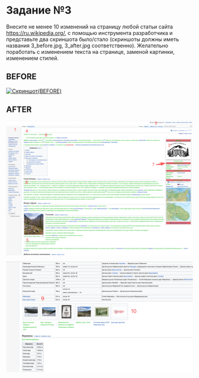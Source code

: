 # Задание №3
Внесите не менее 10 изменений на страницу любой статьи сайта https://ru.wikipedia.org/, с помощью инструмента разработчика и представьте два скриншота было/стало (скриншоты должны иметь названия 3_before.jpg, 3_after.jpg соответственно). Желательно поработать с изменением текста на странице, заменой картинки, изменением стилей.

## BEFORE
[![Скриншот(BEFORE)](./assets/3_1.png)](./3_1.png)

## AFTER
[![Скриншот(AFTER1)](./assets/3_2.png)](./3_2.png)

[![Скриншот(AFTER2)](./assets/3_3.png)](./3_3.png)
